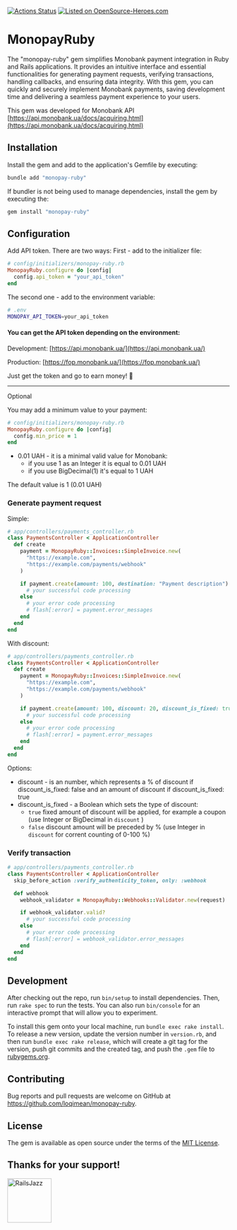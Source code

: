 [![Actions Status](https://github.com/loqimean/monopay-ruby/actions/workflows/ci.yml/badge.svg)](https://github.com/loqimean/monopay-ruby/actions)
[![Listed on OpenSource-Heroes.com](https://opensource-heroes.com/badge-v1.svg)](https://opensource-heroes.com/r/loqimean/fake_picture)

# MonopayRuby

The "monopay-ruby" gem simplifies Monobank payment integration in Ruby and Rails applications. It provides an intuitive interface and essential functionalities for generating payment requests, verifying transactions, handling callbacks, and ensuring data integrity. With this gem, you can quickly and securely implement Monobank payments, saving development time and delivering a seamless payment experience to your users.

This gem was developed for Monobank API [https://api.monobank.ua/docs/acquiring.html](https://api.monobank.ua/docs/acquiring.html)

## Installation

Install the gem and add to the application's Gemfile by executing:

```bash
bundle add "monopay-ruby"
```

If bundler is not being used to manage dependencies, install the gem by executing the:

```ruby
gem install "monopay-ruby"
```

## Configuration

Add API token. There are two ways:
First - add to the initializer file:

```ruby
# config/initializers/monopay-ruby.rb
MonopayRuby.configure do |config|
  config.api_token = "your_api_token"
end
```

The second one - add to the environment variable:

```bash
# .env
MONOPAY_API_TOKEN=your_api_token
```

#### You can get the API token depending on the environment:

Development: [https://api.monobank.ua/](https://api.monobank.ua/)

Production: [https://fop.monobank.ua/](https://fop.monobank.ua/)

Just get the token and go to earn money! 🚀


_______________________________________________________________

Optional

You may add a minimum value to your payment:

```ruby
# config/initializers/monopay-ruby.rb
MonopayRuby.configure do |config|
  config.min_price = 1
end
```
* 0.01 UAH - it is a minimal valid value for Monobank:
  - if you use 1 as an Integer it is equal to 0.01 UAH
  - if you use BigDecimal(1) it's equal to 1 UAH

The default value is 1 (0.01 UAH)


### Generate payment request

Simple:

```ruby
# app/controllers/payments_controller.rb
class PaymentsController < ApplicationController
  def create
    payment = MonopayRuby::Invoices::SimpleInvoice.new(
      "https://example.com",
      "https://example.com/payments/webhook"
    )

    if payment.create(amount: 100, destination: "Payment description")
      # your successful code processing
    else
      # your error code processing
      # flash[:error] = payment.error_messages
    end
  end
end
```

With discount:

```ruby
# app/controllers/payments_controller.rb
class PaymentsController < ApplicationController
  def create
    payment = MonopayRuby::Invoices::SimpleInvoice.new(
      "https://example.com",
      "https://example.com/payments/webhook"
    )

    if payment.create(amount: 100, discount: 20, discount_is_fixed: true, destination: "Payment description")
      # your successful code processing
    else
      # your error code processing
      # flash[:error] = payment.error_messages
    end
  end
end
```

Options:
- discount - is an number, which represents a % of discount if discount_is_fixed: false and an amount of discount if discount_is_fixed: true
- discount_is_fixed - a Boolean which sets the type of discount:
  - ```true``` fixed amount of discount will be applied, for example a coupon (use Integer or BigDecimal in ```discount``` )
  - ```false``` discount amount will be preceded by % (use Integer in ```discount``` for corrent counting of 0-100 %)


### Verify transaction

```ruby
# app/controllers/payments_controller.rb
class PaymentsController < ApplicationController
  skip_before_action :verify_authenticity_token, only: :webhook

  def webhook
    webhook_validator = MonopayRuby::Webhooks::Validator.new(request)

    if webhook_validator.valid?
      # your successful code processing
    else
      # your error code processing
      # flash[:error] = webhook_validator.error_messages
    end
  end
end
```

## Development

After checking out the repo, run `bin/setup` to install dependencies. Then, run `rake spec` to run the tests. You can also run `bin/console` for an interactive prompt that will allow you to experiment.

To install this gem onto your local machine, run `bundle exec rake install`. To release a new version, update the version number in `version.rb`, and then run `bundle exec rake release`, which will create a git tag for the version, push git commits and the created tag, and push the `.gem` file to [rubygems.org](https://rubygems.org).

## Contributing

Bug reports and pull requests are welcome on GitHub at https://github.com/loqimean/monopay-ruby.

## License

The gem is available as open source under the terms of the [MIT License](https://opensource.org/licenses/MIT).

## Thanks for your support!
[<img width="100" alt="RailsJazz" src="https://avatars.githubusercontent.com/u/104008706?s=200">](https://github.com/railsjazz)
